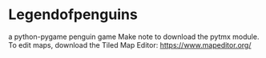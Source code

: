 # Legendofpenguins
 a python-pygame penguin game
Make note to download the pytmx module.
To edit maps, download the Tiled Map Editor: https://www.mapeditor.org/
